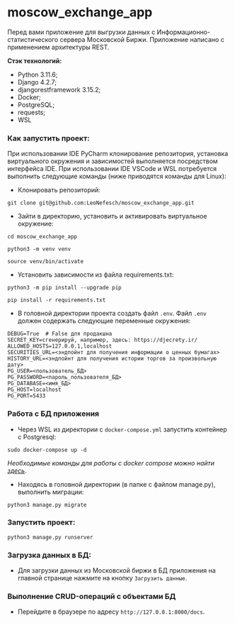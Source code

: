 # moscow_exchange_app
Перед вами приложение для выгрузки данных с Информационно-статистического 
сервера Московской Биржи.
Приложение написано с применением архитектуры REST.

 **Стэк технологий:**
 - Python 3.11.6;
 - Django 4.2.7;
 - djangorestframework 3.15.2;
 - Docker;
 - PostgreSQL;
 - requests;
 - WSL

### Как запустить проект:
При использовании IDE PyCharm клонирование репозитория, установка виртуального окружения и зависимостей выполняется
посредством интерфейса IDE. При использовании IDE VSCode и WSL потребуется выполнить следующие команды
(ниже приводятся команды для Linux):

- Клонировать репозиторий:

```
git clone git@github.com:LeoNefesch/moscow_exchange_app.git
```
- Зайти в директорию, установить и активировать виртуальное окружение:
```
cd moscow_exchange_app
```
```
python3 -m venv venv
```

```
source venv/bin/activate
```
- Установить зависимости из файла requirements.txt:
```
python3 -m pip install --upgrade pip
```

```
pip install -r requirements.txt
```
- В головной директории проекта создать файл `.env`.
Файл `.env` должен содержать следующие переменные окружения:
```
DEBUG=True  # False для продакшна
SECRET_KEY=сгенерируй, например, здесь: https://djecrety.ir/
ALLOWED_HOSTS=127.0.0.1,localhost
SECURITIES_URL=<эндпойнт для получения информации о ценных бумагах>
HISTORY_URL=<эндпойнт для получения истории торгов за произвольную дату>
PG_USER=<пользователь_БД>
PG_PASSWORD=<пароль_пользователя_БД>
PG_DATABASE=<имя_БД>
PG_HOST=localhost
PG_PORT=5433
```
### Работа с БД приложения
- Через WSL из директории с `docker-compose.yml` запустить контейнер с Postgresql:
```
sudo docker-compose up -d
```
_Необходимые команды для работы с docker compose можно найти [здесь](docker_shortcuts.md)_.

- Находясь в головной директории (в папке с файлом manage.py), выполнить миграции:
```
python3 manage.py migrate
```
### Запустить проект:
```
python3 manage.py runserver
```
### Загрузка данных в БД:
- Для загрузки данных из Московской биржи в БД приложения на главной странице нажмите на кнопку `Загрузить данные`.

### Выполнение CRUD-операций с объектами БД
- Перейдите в браузере по адресу `http://127.0.0.1:8000/docs`.

